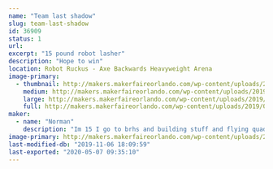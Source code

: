 ```yaml
---
name: "Team last shadow"
slug: team-last-shadow
id: 36909
status: 1
url: 
excerpt: "15 pound robot lasher"
description: "Hope to win"
location: Robot Ruckus - Axe Backwards Heavyweight Arena
image-primary:
  - thumbnail: http://makers.makerfaireorlando.com/wp-content/uploads/2019/09/green-and-black-render-1-1-150x150.jpg
    medium: http://makers.makerfaireorlando.com/wp-content/uploads/2019/09/green-and-black-render-1-1-300x232.jpg
    large: http://makers.makerfaireorlando.com/wp-content/uploads/2019/09/green-and-black-render-1-1-1024x791.jpg
    full: http://makers.makerfaireorlando.com/wp-content/uploads/2019/09/green-and-black-render-1-1.jpg
maker:
  - name: "Norman"
    description: "Im 15 I go to brhs and building stuff and flying quads is my hobby."
image-primary: http://makers.makerfaireorlando.com/wp-content/uploads/2018/09/logo-1024x1024.png
last-modified-db: "2019-11-06 18:09:59"
last-exported: "2020-05-07 09:35:10"
---
```

